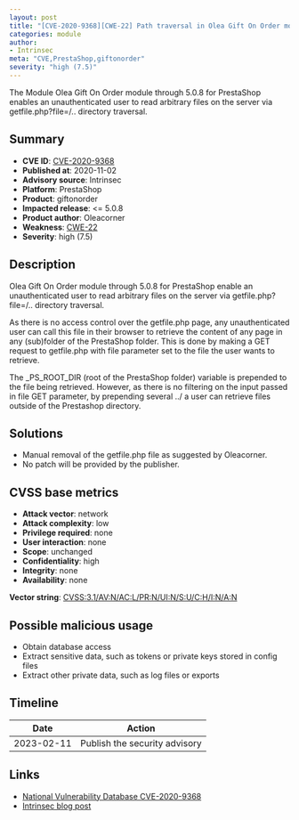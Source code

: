 ```yaml
---
layout: post
title: "[CVE-2020-9368][CWE-22] Path traversal in Olea Gift On Order module (giftonorder) module for PrestaShop"
categories: module
author:
- Intrinsec
meta: "CVE,PrestaShop,giftonorder"
severity: "high (7.5)"
---
```


The Module Olea Gift On Order module through 5.0.8 for PrestaShop enables an unauthenticated user to read arbitrary files on the server via getfile.php?file=/.. directory traversal.

## Summary

* **CVE ID**: [CVE-2020-9368](https://cve.mitre.org/cgi-bin/cvename.cgi?name=CVE-2020-9368)
* **Published at**: 2020-11-02
* **Advisory source**: Intrinsec
* **Platform**: PrestaShop
* **Product**: giftonorder
* **Impacted release**: <= 5.0.8
* **Product author**: Oleacorner
* **Weakness**: [CWE-22](https://www.cvedetails.com/cwe-details/22/cwe.html)
* **Severity**: high (7.5)

## Description

Olea Gift On Order module through 5.0.8 for PrestaShop enable an unauthenticated user to read arbitrary files on the server via getfile.php?file=/.. directory traversal.

As there is no access control over the getfile.php page, any unauthenticated user can call this file in their browser to retrieve the content of any page in any (sub)folder of the PrestaShop folder.
This is done by making a GET request to getfile.php with file parameter set to the file the user wants to retrieve.

The _PS_ROOT_DIR (root of the PrestaShop folder) variable is prepended to the file being retrieved. However, as there is no filtering on the input passed in file GET parameter, by prepending several ../ a user can retrieve files outside of the Prestashop directory.

## Solutions

* Manual removal of the getfile.php file as suggested by Oleacorner.
* No patch will be provided by the publisher.

## CVSS base metrics

* **Attack vector**: network
* **Attack complexity**: low
* **Privilege required**: none
* **User interaction**: none
* **Scope**: unchanged
* **Confidentiality**: high
* **Integrity**: none
* **Availability**: none

**Vector string**: [CVSS:3.1/AV:N/AC:L/PR:N/UI:N/S:U/C:H/I:N/A:N](https://nvd.nist.gov/vuln-metrics/cvss/v3-calculator?vector=AV:N/AC:L/PR:N/UI:N/S:U/C:H/I:N/A:N)

## Possible malicious usage

* Obtain database access
* Extract sensitive data, such as tokens or private keys stored in config files
* Extract other private data, such as log files or exports

## Timeline

| Date | Action |
| -- | -- |
| 2023-02-11 | Publish the security advisory |

## Links

* [National Vulnerability Database CVE-2020-9368](https://nvd.nist.gov/vuln/detail/CVE-2020-9368)
* [Intrinsec blog post](https://github.com/Intrinsec/CERT/blob/master/Advisories/CVE-2020-9368.md)
